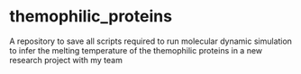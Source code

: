 # themophilic_proteins
A repository to save all scripts required to run molecular dynamic simulation to infer the melting temperature of the themophilic proteins in a new research project with my team
